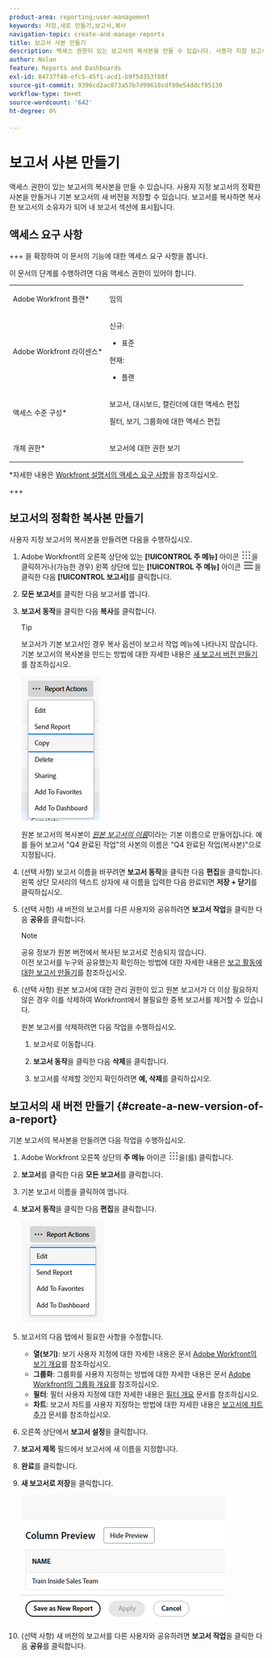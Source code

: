 ```yaml
---
product-area: reporting;user-management
keywords: 저장,새로 만들기,보고서,복사
navigation-topic: create-and-manage-reports
title: 보고서 사본 만들기
description: 액세스 권한이 있는 보고서의 복사본을 만들 수 있습니다. 사용자 지정 보고서의 정확한 사본을 만들거나 기본 보고서의 새 버전을 저장할 수 있습니다. 보고서를 복사하면 복사한 보고서의 소유자가 되어 내 보고서 섹션에 표시됩니다.
author: Nolan
feature: Reports and Dashboards
exl-id: 84737f48-efc5-45f1-acd1-b9f5d353f80f
source-git-commit: 9396cd2ac073a57b7d99618cdf09e54ddcf95130
workflow-type: tm+mt
source-wordcount: '642'
ht-degree: 0%

---
```


# 보고서 사본 만들기

<!-- Audited: 11/2024 -->

액세스 권한이 있는 보고서의 복사본을 만들 수 있습니다. 사용자 지정 보고서의 정확한 사본을 만들거나 기본 보고서의 새 버전을 저장할 수 있습니다. 보고서를 복사하면 복사한 보고서의 소유자가 되어 내 보고서 섹션에 표시됩니다.

## 액세스 요구 사항

+++ 을 확장하여 이 문서의 기능에 대한 액세스 요구 사항을 봅니다.

이 문서의 단계를 수행하려면 다음 액세스 권한이 있어야 합니다.

<table style="table-layout:auto"> 
 <col> 
 <col> 
 <tbody> 
  <tr> 
   <td role="rowheader">Adobe Workfront 플랜*</td> 
   <td> <p>임의</p> </td> 
  </tr> 
  <tr> 
   <td role="rowheader">Adobe Workfront 라이센스*</td> 
   <td> 
      <p>신규:</p>
         <ul>
         <li><p>표준</p></li>
         </ul>
      <p>현재:</p>
         <ul>
         <li><p>플랜</p></li>
         </ul>
   </td>
  </tr> 
  <tr> 
   <td role="rowheader">액세스 수준 구성*</td> 
   <td> <p>보고서, 대시보드, 캘린더에 대한 액세스 편집</p> <p>필터, 보기, 그룹화에 대한 액세스 편집</p></td> 
  </tr> 
  <tr> 
   <td role="rowheader">개체 권한*</td> 
   <td><p>보고서에 대한 권한 보기</p></td> 
  </tr> 
 </tbody> 
</table>

*자세한 내용은 [Workfront 설명서의 액세스 요구 사항](/help/quicksilver/administration-and-setup/add-users/access-levels-and-object-permissions/access-level-requirements-in-documentation.md)을 참조하십시오.

+++

## 보고서의 정확한 복사본 만들기

사용자 지정 보고서의 복사본을 만들려면 다음을 수행하십시오.

1. Adobe Workfront의 오른쪽 상단에 있는 **[!UICONTROL 주 메뉴]** 아이콘 ![주 메뉴](/help/_includes/assets/main-menu-icon.png)을 클릭하거나(가능한 경우) 왼쪽 상단에 있는 **[!UICONTROL 주 메뉴]** 아이콘 ![주 메뉴](/help/_includes/assets/main-menu-icon-left-nav.png)을 클릭한 다음 **[!UICONTROL 보고서]**&#x200B;를 클릭합니다.

1. **모든 보고서**&#x200B;를 클릭한 다음 보고서를 엽니다.

1. **보고서 동작**&#x200B;을 클릭한 다음 **복사**&#x200B;를 클릭합니다.

   >[!TIP]
   >
   >보고서가 기본 보고서인 경우 복사 옵션이 보고서 작업 메뉴에 나타나지 않습니다.\
   >기본 보고서의 복사본을 만드는 방법에 대한 자세한 내용은 [새 보고서 버전 만들기](#create-a-new-version-of-a-report)를 참조하십시오.

   ![보고서 복사](assets/unshimmed-report-actions-copy.png)

   원본 보고서의 복사본이 _[원본 보고서의 이름](복사본)_&#x200B;이라는 기본 이름으로 만들어집니다. 예를 들어 보고서 &quot;Q4 완료된 작업&quot;의 사본의 이름은 &quot;Q4 완료된 작업(복사본)&quot;으로 지정됩니다.

1. (선택 사항) 보고서 이름을 바꾸려면 **보고서 동작**&#x200B;을 클릭한 다음 **편집**&#x200B;을 클릭합니다. 왼쪽 상단 모서리의 텍스트 상자에 새 이름을 입력한 다음 완료되면 **저장 + 닫기**&#x200B;를 클릭하십시오.

1. (선택 사항) 새 버전의 보고서를 다른 사용자와 공유하려면 **보고서 작업**&#x200B;을 클릭한 다음 **공유**&#x200B;를 클릭합니다.

   >[!NOTE]
   >
   >공유 정보가 원본 버전에서 복사된 보고서로 전송되지 않습니다.\
   >이전 보고서를 누구와 공유했는지 확인하는 방법에 대한 자세한 내용은 [보고 활동에 대한 보고서 만들기](../../../reports-and-dashboards/reports/report-usage/create-report-reporting-activities.md#identify)를 참조하십시오.

1. (선택 사항) 원본 보고서에 대한 관리 권한이 있고 원본 보고서가 더 이상 필요하지 않은 경우 이를 삭제하여 Workfront에서 불필요한 중복 보고서를 제거할 수 있습니다.

   원본 보고서를 삭제하려면 다음 작업을 수행하십시오.

   1. 보고서로 이동합니다.

   1. **보고서 동작**&#x200B;을 클릭한 다음 **삭제**&#x200B;을 클릭합니다.

   1. 보고서를 삭제할 것인지 확인하려면 **예, 삭제**&#x200B;를 클릭하십시오.

## 보고서의 새 버전 만들기 {#create-a-new-version-of-a-report}

기본 보고서의 복사본을 만들려면 다음 작업을 수행하십시오.

1. Adobe Workfront 오른쪽 상단의 **주 메뉴** 아이콘 ![](assets/main-menu-icon.png)을(를) 클릭합니다.

1. **보고서**&#x200B;를 클릭한 다음 **모든 보고서**&#x200B;를 클릭합니다.
1. 기본 보고서 이름을 클릭하여 엽니다.
1. **보고서 동작**&#x200B;을 클릭한 다음 **편집**&#x200B;을 클릭합니다.

   ![보고서 편집](assets/unshimmed-report-actions-default-report.png)

1. 보고서의 다음 탭에서 필요한 사항을 수정합니다.

   * **열(보기)**: 보기 사용자 지정에 대한 자세한 내용은 문서 [Adobe Workfront의 보기 개요](../../../reports-and-dashboards/reports/reporting-elements/views-overview.md)를 참조하십시오.
   * **그룹화**: 그룹화를 사용자 지정하는 방법에 대한 자세한 내용은 문서 [Adobe Workfront의 그룹화 개요](../../../reports-and-dashboards/reports/reporting-elements/groupings-overview.md)를 참조하십시오.
   * **필터**: 필터 사용자 지정에 대한 자세한 내용은 [필터 개요](../../../reports-and-dashboards/reports/reporting-elements/filters-overview.md) 문서를 참조하십시오.
   * **차트**: 보고서 차트를 사용자 지정하는 방법에 대한 자세한 내용은 [보고서에 차트 추가](../../../reports-and-dashboards/reports/creating-and-managing-reports/add-chart-report.md) 문서를 참조하십시오.

1. 오른쪽 상단에서 **보고서 설정**&#x200B;을 클릭합니다.
1. **보고서 제목** 필드에서 보고서에 새 이름을 지정합니다.
1. **완료**&#x200B;를 클릭합니다.
1. **새 보고서로 저장**&#x200B;을 클릭합니다.

   ![](assets/unshimmed-save-as-new-report.png)

1. (선택 사항) 새 버전의 보고서를 다른 사용자와 공유하려면 **보고서 작업**&#x200B;을 클릭한 다음 **공유**&#x200B;를 클릭합니다.
